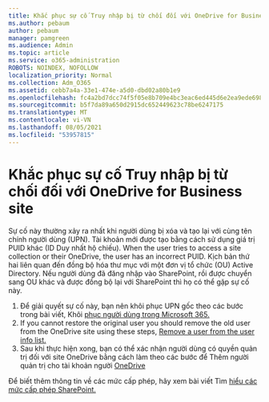 ```yaml
---
title: Khắc phục sự cố Truy nhập bị từ chối đối với OneDrive for Business site
ms.author: pebaum
author: pebaum
manager: pamgreen
ms.audience: Admin
ms.topic: article
ms.service: o365-administration
ROBOTS: NOINDEX, NOFOLLOW
localization_priority: Normal
ms.collection: Adm_O365
ms.assetid: cebb7a4a-33e1-474e-a5d0-dbd02a80b1e9
ms.openlocfilehash: fc4a2bd7dcc74f5f05e8b709e4bc3eac6ed445d6e2ea9ede698abbc8667723ce
ms.sourcegitcommit: b5f7da89a650d2915dc652449623c78be6247175
ms.translationtype: MT
ms.contentlocale: vi-VN
ms.lasthandoff: 08/05/2021
ms.locfileid: "53957815"
---
```

# <a name="troubleshooting-access-denied-messages-to-onedrive-for-business-sites"></a>Khắc phục sự cố Truy nhập bị từ chối đối với OneDrive for Business site

Sự cố này thường xảy ra nhất khi người dùng bị xóa và tạo lại với cùng tên chính người dùng (UPN). Tài khoản mới được tạo bằng cách sử dụng giá trị PUID khác (ID Duy nhất hộ chiếu). When the user tries to access a site collection or their OneDrive, the user has an incorrect PUID. Kịch bản thứ hai liên quan đến đồng bộ hóa thư mục với một đơn vị tổ chức (OU) Active Directory. Nếu người dùng đã đăng nhập vào SharePoint, rồi được chuyển sang OU khác và được đồng bộ lại với SharePoint thì họ có thể gặp sự cố này.

1. Để giải quyết sự cố này, bạn nên khôi phục UPN gốc theo các bước trong bài viết, Khôi [phục người dùng trong Microsoft 365.](https://docs.microsoft.com/microsoft-365/admin/add-users/restore-user)
2. If you cannot restore the original user you should remove the old user from the OneDrive site using these steps, [Remove a user from the user info list.]() 
3. Sau khi thực hiện xong, bạn có thể xác nhận người dùng có quyền quản trị đối với site OneDrive bằng cách làm theo các bước để Thêm người quản trị cho tài khoản người [OneDrive](https://docs.microsoft.com/sharepoint/manage-user-profiles)

Để biết thêm thông tin về các mức cấp phép, hãy xem bài viết Tìm [hiểu các mức cấp phép SharePoint.](https://docs.microsoft.com/sharepoint/understanding-permission-levels)
